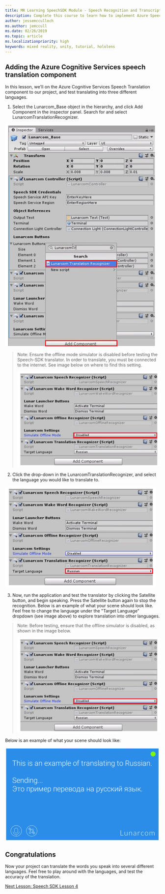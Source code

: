 ```yaml
---
title: MR Learning SpeechSDK Module - Speech Recognition and Transcription
description: Complete this course to learn how to implement Azure Speech SDK within a mixed reality application.
author: jessemcculloch
ms.author: jemccull
ms.date: 02/26/2019
ms.topic: article
ms.localizationpriority: high
keywords: mixed reality, unity, tutorial, hololens
---
```


## Adding the Azure Cognitive Services speech translation component

In this lesson, we'll on the Azure Cognitive Services Speech Translation component to our project, and test translating into three different languages. 

1. Select the Lunarcom_Base object in the hierarchy, and click Add Component in the inspector panel. Search for and select LunarcomTranslationRecognizer.

![Module4Chapter3step1im](images/module4chapter3step1im.PNG)

> Note: Ensure the offline mode simulator is disabled before testing the Speech-SDK translator. In order to translate, you must be connected to the internet. See image below on where to find this setting. 
>
> ![Module4Chapter3noteim](images/module4chapter3noteim.PNG)

2. Click the drop-down in the LunarcomTranslationRecognizer, and select the language you would like to translate to.

![Module4Chapter3step2im](images/module4chapter3step2im.PNG)

3. Now, run the application and test the translator by clicking the Satellite button, and begin speaking. Press the Satellite button again to stop the recognition. Below is an example of what your scene should look like. Feel free to change the language under the "Target Language" dropdown (see image above) to explore translation into other languages.

> Note: Before testing, ensure that the offline simulator is disabled, as shown in the image below.
>
> ![Module4Chapter3noteim](images/module4chapter3noteim.PNG)

Below is an example of what your scene should look like:

![Module4Chapter3exampleim](images/module4chapter3exampleim.PNG)

## Congratulations

Now  your project can translate the words you speak into several different languages. Feel free to play around with the languages, and test the accuracy of the translation. 

[Next Lesson: Speech SDK Lesson 4](mrlearning-speechSDK-ch4.md)

